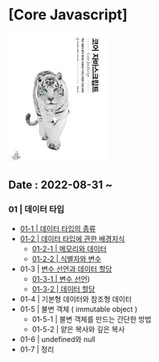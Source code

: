 # [Core Javascript]

![image](image/core%20javascript.png)
## Date : 2022-08-31 ~

### 01 | 데이터 타입

- [01-1 | 데이터 타입의 종류](https://github.com/MillPRE/TIL/blob/2f029f7c16a7fb8841680a2175312e95b34ffa2a/001-%5BBook%5D/%5BCore%20Javascript%5D/01%20%7C%20%5B%EB%8D%B0%EC%9D%B4%ED%84%B0%20%ED%83%80%EC%9E%85%5D/01-1%20%7C%20%EB%8D%B0%EC%9D%B4%ED%84%B0%20%ED%83%80%EC%9E%85%EC%9D%98%20%EC%A2%85%EB%A5%98.md)
- [01-2 | 데이터 타입에 관한 배경지식](https://github.com/MillPRE/TIL/blob/2f029f7c16a7fb8841680a2175312e95b34ffa2a/001-%5BBook%5D/%5BCore%20Javascript%5D/01%20%7C%20%5B%EB%8D%B0%EC%9D%B4%ED%84%B0%20%ED%83%80%EC%9E%85%5D/01-2%20%7C%20%EB%8D%B0%EC%9D%B4%ED%84%B0%20%ED%83%80%EC%9E%85%EC%97%90%20%EA%B4%80%ED%95%9C%20%EB%B0%B0%EA%B2%BD%EC%A7%80%EC%8B%9D.md)
  - [01-2-1 | 메모리와 데이터](https://github.com/MillPRE/TIL/blob/master/001-%5BBook%5D/%5BCore%20Javascript%5D/01%20%7C%20%5B%EB%8D%B0%EC%9D%B4%ED%84%B0%20%ED%83%80%EC%9E%85%5D/01-2%20%7C%20%EB%8D%B0%EC%9D%B4%ED%84%B0%20%ED%83%80%EC%9E%85%EC%97%90%20%EA%B4%80%ED%95%9C%20%EB%B0%B0%EA%B2%BD%EC%A7%80%EC%8B%9D.md#01-2-1--%EB%A9%94%EB%AA%A8%EB%A6%AC%EC%99%80-%EB%8D%B0%EC%9D%B4%ED%84%B0:~:text=%ED%83%80%EC%9E%85%EC%97%90%20%EA%B4%80%ED%95%9C%20%EB%B0%B0%EA%B2%BD%EC%A7%80%EC%8B%9D-,01%2D2%2D1%20%7C%20%EB%A9%94%EB%AA%A8%EB%A6%AC%EC%99%80%20%EB%8D%B0%EC%9D%B4%ED%84%B0,-%EC%BB%B4%ED%93%A8%ED%84%B0%EB%8A%94%20%EB%AA%A8%EB%93%A0%20%EB%8D%B0%EC%9D%B4%ED%84%B0%EB%A5%BC)
  - [01-2-2 | 식별자와 변수](https://github.com/MillPRE/TIL/blob/master/001-%5BBook%5D/%5BCore%20Javascript%5D/01%20%7C%20%5B%EB%8D%B0%EC%9D%B4%ED%84%B0%20%ED%83%80%EC%9E%85%5D/01-2%20%7C%20%EB%8D%B0%EC%9D%B4%ED%84%B0%20%ED%83%80%EC%9E%85%EC%97%90%20%EA%B4%80%ED%95%9C%20%EB%B0%B0%EA%B2%BD%EC%A7%80%EC%8B%9D.md#01-2-1--%EB%A9%94%EB%AA%A8%EB%A6%AC%EC%99%80-%EB%8D%B0%EC%9D%B4%ED%84%B0:~:text=%EC%97%B0%EA%B2%B0%ED%95%A0%20%EC%88%98%20%EC%9E%88%EB%8B%A4.-,01%2D2%2D2%20%7C%20%EC%8B%9D%EB%B3%84%EC%9E%90%EC%99%80%20%EB%B3%80%EC%88%98,-%EB%B3%B4%ED%86%B5%20%EB%B3%80%EC%88%98(variable))
- 01-3 | [변수 선언과 데이터 할당](https://github.com/MillPRE/TIL/blob/master/001-%5BBook%5D/%5BCore%20Javascript%5D/01%20%7C%20%5B%EB%8D%B0%EC%9D%B4%ED%84%B0%20%ED%83%80%EC%9E%85%5D/01-3%20%7C%20%EB%B3%80%EC%88%98%20%EC%84%A0%EC%96%B8%EA%B3%BC%20%EB%8D%B0%EC%9D%B4%ED%84%B0%20%ED%95%A0%EB%8B%B9.md)
  - [01-3-1 | 변수 선언](https://github.com/MillPRE/TIL/blob/master/001-%5BBook%5D/%5BCore%20Javascript%5D/01%20%7C%20%5B%EB%8D%B0%EC%9D%B4%ED%84%B0%20%ED%83%80%EC%9E%85%5D/01-3%20%7C%20%EB%B3%80%EC%88%98%20%EC%84%A0%EC%96%B8%EA%B3%BC%20%EB%8D%B0%EC%9D%B4%ED%84%B0%20%ED%95%A0%EB%8B%B9.md#:~:text=%EC%84%A0%EC%96%B8%EA%B3%BC%20%EB%8D%B0%EC%9D%B4%ED%84%B0%20%ED%95%A0%EB%8B%B9-,01%2D3%2D1%20%7C%20%EB%B3%80%EC%88%98%20%EC%84%A0%EC%96%B8,-%ED%95%B4%EB%8B%B9%20%EC%9E%A5%EC%97%90%EC%84%9C%EB%8A%94%20%EB%B3%80%EC%88%98))
  - [01-3-2 | 데이터 할당](https://github.com/MillPRE/TIL/blob/master/001-%5BBook%5D/%5BCore%20Javascript%5D/01%20%7C%20%5B%EB%8D%B0%EC%9D%B4%ED%84%B0%20%ED%83%80%EC%9E%85%5D/01-3%20%7C%20%EB%B3%80%EC%88%98%20%EC%84%A0%EC%96%B8%EA%B3%BC%20%EB%8D%B0%EC%9D%B4%ED%84%B0%20%ED%95%A0%EB%8B%B9.md#:~:text=%EB%8D%B0%EC%9D%B4%ED%84%B0%EB%A5%BC%20%EB%B0%98%ED%99%98%ED%95%A0%20%EA%B2%83%EC%9D%B4%EB%8B%A4.-,01%2D3%2D2%20%7C%20%EB%8D%B0%EC%9D%B4%ED%84%B0%20%ED%95%A0%EB%8B%B9,-//%20%EC%97%90%EC%A0%9C%201%2D2)
- 01-4 | 기본형 데이터와 참조형 데이터
- 01-5 | 불변 객체 ( immutable object )
  - 01-5-1 | 불변 객체를 만드는 간단한 방법
  - 01-5-2 | 얕은 복사와 깊은 복사
- 01-6 | undefined와 null
- 01-7 | 정리
